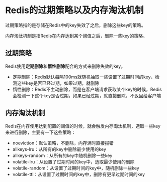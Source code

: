 # Redis的过期策略以及内存淘汰机制

过期策略指的是存储在Redis中的key失效了之后，删除这些key的策略。

内存淘汰机制是指Redis在内存达到某个阈值之后，删除一些key的策略。


## 过期策略

Redis使用**定期删除**和**惰性删除**配合的方式来删除失效的key。
- 定期删除：Redis默认每隔100ms就随机抽取一些设置了过期时间的key，检测这些key是否已经过期，如果过期，就删除
- 惰性删除：Redis不主动删除，而是在客户端请求获取某个key的时候，Redis会检测一下这个key是否过期，如果已经过期，就直接删除，不返回给客户端


## 内存淘汰机制

Redis在内存使用达到配置的阈值的时候，就会触发内存淘汰机制，选取一些key来进行删除，主要有一下这些策略：
- noeviction：默认策略，不删除，内存满时直接报错
- allkeys-lru：从所有的key中删除最少使用的key
- allkeys-random：从所有的key中随机删除一些key
- volatile-lru：从设置了过期时间的key中，选取最少使用的删除
- volatile-random：从设置了过期时间的key中，随机删除一些key
- volatile-ttl：从设置了过期时间的key中，删除有更早过期时间的key


